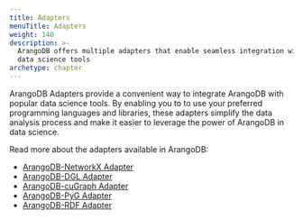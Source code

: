 ```yaml
---
title: Adapters
menuTitle: Adapters
weight: 140
description: >-
  ArangoDB offers multiple adapters that enable seamless integration with
  data science tools
archetype: chapter
---
```

ArangoDB Adapters provide a convenient way to integrate ArangoDB with popular
data science tools. By enabling you to to use your preferred programming
languages and libraries, these adapters simplify the data analysis
process and make it easier to leverage the power of ArangoDB in data science.

Read more about the adapters available in ArangoDB:

- [ArangoDB-NetworkX Adapter](arangodb-networkx-adapter.md)
- [ArangoDB-DGL Adapter](arangodb-dgl-adapter.md)
- [ArangoDB-cuGraph Adapter](arangodb-cugraph-adapter.md)
- [ArangoDB-PyG Adapter](arangodb-pyg-adapter.md)
- [ArangoDB-RDF Adapter](arangodb-rdf-adapter.md)
